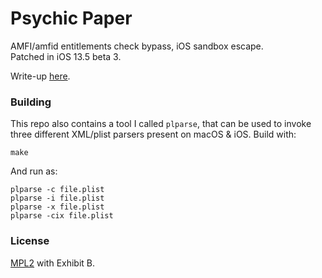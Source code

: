 # Psychic Paper

AMFI/amfid entitlements check bypass, iOS sandbox escape.  
Patched in iOS 13.5 beta 3.

Write-up [here](https://siguza.github.io/psychicpaper/).

### Building

This repo also contains a tool I called `plparse`, that can be used to invoke three different XML/plist parsers present on macOS & iOS. Build with:

    make

And run as:

    plparse -c file.plist
    plparse -i file.plist
    plparse -x file.plist
    plparse -cix file.plist

### License

[MPL2](https://github.com/Siguza/psychicpaper/blob/master/LICENSE) with Exhibit B.

